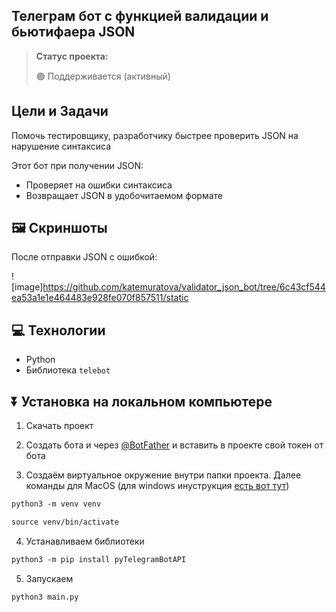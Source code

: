 <h2>Телеграм бот с функцией валидации и бьютифаера JSON</h2>

> **Статус проекта:**
>
> 🟢 Поддерживается (активный) 

## Цели и Задачи
Помочь тестировщику, разработчику быстрее проверить JSON на нарушение синтаксиса

Этот бот при получении JSON:
* Проверяет на ошибки синтаксиса
* Возвращает JSON в удобочитаемом формате

## 🖼 Скриншоты

После отправки JSON c ошибкой:

![image]https://github.com/katemuratova/validator_json_bot/tree/6c43cf544ea53a1e1e464483e928fe070f857511/static


## 💻 Технологии

* Python
* Библиотека `telebot`

## ⏬ Установка на локальном компьютере

1. Скачать проект
   
2. Создать бота и через [@BotFather](https://t.me/BotFather) и вставить в проекте свой токен от бота

3. Создаём виртуальное окружение внутри папки проекта.
Далее команды для MacOS (для windows инуструкция [есть вот тут](https://realpython.com/python-virtual-environments-a-primer/#create-it))

``` markdown
python3 -m venv venv
```

``` markdown
source venv/bin/activate
```
4. Устанавливаем библиотеки

``` markdown
python3 -m pip install pyTelegramBotAPI
```


5. Запускаем
``` markdown
python3 main.py
```

